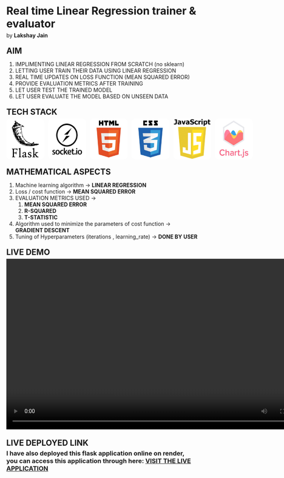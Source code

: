 <style>
    .tech-logo-container{
        display:flex;
        gap:10px;
        justify-content:flex-start;
    }
    .tech-logo{
        width:100px;
        border-radius:10px;
    }
    .underline{
        text-decoration:underline

    }
</style>
<h1 style = "margin: 0; margin-bottom:5px;">Real time Linear Regression trainer & evaluator</h1>
<p style = "margin: 0;margin-bottom:20px;">by <span style = "font-weight:bold">Lakshay Jain<span></p>

<h2 style="margin:0; margin-bottom:5px">AIM</h3>
<ol>
    <li>IMPLIMENTING LINEAR REGRESSION FROM SCRATCH (no sklearn) </li>
    <li>
        LETTING USER TRAIN THEIR DATA USING LINEAR REGRESSION
    </li>
    <li>
        REAL TIME UPDATES ON LOSS FUNCTION (MEAN SQUARED ERROR)
    </li>
    <li>
        PROVIDE EVALUATION METRICS AFTER TRAINING
    </li>
    <li>
        LET USER TEST THE TRAINED MODEL 
    </li>
    <li>
        LET USER EVALUATE THE MODEL BASED ON UNSEEN DATA
    </li>
</ol>

<h2 style="margin:0; margin-bottom:5px; margin-top:20px">TECH STACK</h3>
<div class = "tech-logo-container">
        <img class = "tech-logo" src = "./static/img/flask.png" />
        <img class = "tech-logo" src = "./static/img/socketio.jpg" />
        <img class = "tech-logo" src = "./static/img/html.jpg" />
        <img class = "tech-logo" src = "./static/img/css.jpg" />
        <img class = "tech-logo" src = "./static/img/js.jpg" />
        <img class = "tech-logo" src = "./static/img/chartjs.jpg" />
</div>

<h2 style="margin:0; margin-bottom:5px; margin-top:20px">MATHEMATICAL ASPECTS</h3>
<ol>
    <li>
        Machine learning algorithm → <strong> LINEAR REGRESSION </strong>
    </li>
    <li>
        Loss / cost function → <strong> MEAN SQUARED ERROR </strong>
    </li>
    <li>
        <p style = "margin:0" class="" >EVALUATION METRICS USED → </p>
        <ol style = "margin:0">
        <li><strong>MEAN SQUARED ERROR</strong></li>
        <li><strong>R-SQUARED</strong></li>
        <li><strong>T-STATISTIC</strong></li>
        </ol>
    </li>
    <li>
        Algorithm used to minimize the parameters of cost function → <strong>GRADIENT DESCENT</strong> 
    </li>
    <li>
        Tuning of Hyperparameters (iterations , learning_rate) → <strong>DONE BY USER</strong> 
    </li>
</ol>

<h2 style="margin:0; margin-bottom:5px; margin-top:20px">LIVE DEMO</h3>
<video width="800" height="450" controls>
  <source src="./static/vid/demo.mp4" type="video/mp4">
  Your browser does not support the video tag.
</video>

<h2 style="margin:0; margin-bottom:5px; margin-top:20px">LIVE DEPLOYED LINK</h3>
<h3 style = "margin: 0;margin-bottom:20px;font-size">I have also deployed this flask application online on render,<br> you can access this application through here: <span style = "font-weight:bold"><a href = "https://gd-iftk.onrender.com/">VISIT THE LIVE APPLICATION</a></h3>
